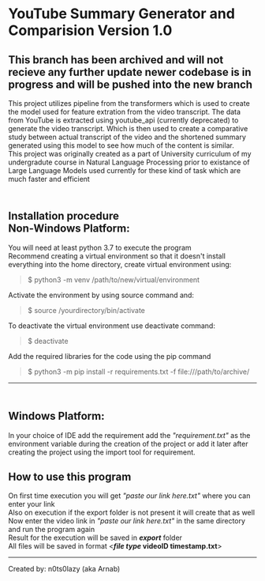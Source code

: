# YouTube Summary Generator and Comparision Version 1.0

<h2>This branch has been archived and will not recieve any further update newer codebase is in progress and will be pushed into the new branch</h2>

This project utilizes pipeline from the transformers which is used to create the model used for feature extration from the video transcript. The data from YouTube is extracted using youtube_api (currently deprecated) to generate the video transcript. Which is then used to create a comparative study between actual transcript of the video and the shortened summary generated using this model to see how much of the content is similar.<br>
This project was originally created as a part of University curriculum of my undergradute course in Natural Language Processing prior to existance of Large Language Models used currently for these kind of task which are much faster and efficient<br>

<br>Installation procedure<br>
Non-Windows Platform:
---
You will need at least python 3.7 to execute the program <br>
Recommend creating a virtual environment so that it doesn't install everything into the home directory, create virtual environment using:
>$ python3 -m venv /path/to/new/virtual/environment

Activate the environment by using source command and:
>$ source /yourdirectory/bin/activate

To deactivate the virtual environment use deactivate command:
>$ deactivate

Add the required libraries for the code using the pip command
>$ python3 -m pip install -r requirements.txt -f file:///path/to/archive/

___

<br>Windows Platform:
---
In your choice of IDE add the requirement add the _"requirement.txt"_ as the environment variable during the creation of the project or add it later after creating the project using the import tool for requirement.
<br>

How to use this program
---
On first time execution you will get _"paste our link here.txt"_ where you can enter your link <br>
Also on execution if the export folder is not present it will create that as well<br>
Now enter the video link in _"paste our link here.txt"_ in the same directory and run the program again<br>
Result for the execution will be saved in **_export_** folder<br>
All files will be saved in format <**_file type_ videoID timestamp.txt**>
___
Created by:
n0ts0lazy (aka Arnab)
